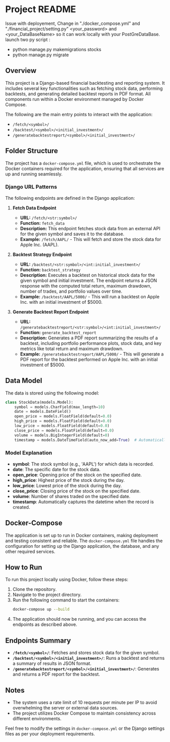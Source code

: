 # Project README

Issue with deployement, Change in "./docker_compose.yml" and "./financial_project/setting.py" <your_password> and <your_DataBaseName> so it can work locally with your PostGreDataBase.
launch two py script : 
- python manage.py makemigrations stocks
- python manage.py migrate 

## Overview
This project is a Django-based financial backtesting and reporting system. It includes several key functionalities such as fetching stock data, performing backtests, and generating detailed backtest reports in PDF format. All components run within a Docker environment managed by Docker Compose.

The following are the main entry points to interact with the application:
- `/fetch/<symbol>/`
- `/backtest/<symbol>/<initial_investment>/`
- `/generatebacktestreport/<symbol>/<initial_investment>/`

## Folder Structure
The project has a `docker-compose.yml` file, which is used to orchestrate the Docker containers required for the application, ensuring that all services are up and running seamlessly.

### Django URL Patterns
The following endpoints are defined in the Django application:

1. **Fetch Data Endpoint**
   - **URL:** `/fetch/<str:symbol>/`
   - **Function:** `fetch_data`
   - **Description:** This endpoint fetches stock data from an external API for the given symbol and saves it to the database.
   - **Example:** `/fetch/AAPL/` - This will fetch and store the stock data for Apple Inc. (AAPL).

2. **Backtest Strategy Endpoint**
   - **URL:** `/backtest/<str:symbol>/<int:initial_investment>/`
   - **Function:** `backtest_strategy`
   - **Description:** Executes a backtest on historical stock data for the given symbol and initial investment. The endpoint returns a JSON response with the computed total return, maximum drawdown, number of trades, and portfolio values over time.
   - **Example:** `/backtest/AAPL/5000/` - This will run a backtest on Apple Inc. with an initial investment of $5000.

3. **Generate Backtest Report Endpoint**
   - **URL:** `/generatebacktestreport/<str:symbol>/<int:initial_investment>/`
   - **Function:** `generate_backtest_report`
   - **Description:** Generates a PDF report summarizing the results of a backtest, including portfolio performance plots, stock data, and key metrics like total return and maximum drawdown.
   - **Example:** `/generatebacktestreport/AAPL/5000/` - This will generate a PDF report for the backtest performed on Apple Inc. with an initial investment of $5000.

## Data Model
The data is stored using the following model:

```python
class StockData(models.Model):
    symbol = models.CharField(max_length=10)
    date = models.DateField()
    open_price = models.FloatField(default=0.0)
    high_price = models.FloatField(default=0.0)
    low_price = models.FloatField(default=0.0)
    close_price = models.FloatField(default=0.0)
    volume = models.BigIntegerField(default=0)
    timestamp = models.DateTimeField(auto_now_add=True)  # Automatically set the timestamp on creation
```

### Model Explanation
- **symbol**: The stock symbol (e.g., 'AAPL') for which data is recorded.
- **date**: The specific date for the stock data.
- **open_price**: Opening price of the stock on the specified date.
- **high_price**: Highest price of the stock during the day.
- **low_price**: Lowest price of the stock during the day.
- **close_price**: Closing price of the stock on the specified date.
- **volume**: Number of shares traded on the specified date.
- **timestamp**: Automatically captures the datetime when the record is created.

## Docker-Compose
The application is set up to run in Docker containers, making deployment and testing consistent and reliable. The `docker-compose.yml` file handles the configuration for setting up the Django application, the database, and any other required services.

## How to Run
To run this project locally using Docker, follow these steps:
1. Clone the repository.
2. Navigate to the project directory.
3. Run the following command to start the containers:
   ```bash
   docker-compose up --build
   ```
4. The application should now be running, and you can access the endpoints as described above.

## Endpoints Summary
- **`/fetch/<symbol>/`**: Fetches and stores stock data for the given symbol.
- **`/backtest/<symbol>/<initial_investment>/`**: Runs a backtest and returns a summary of results in JSON format.
- **`/generatebacktestreport/<symbol>/<initial_investment>/`**: Generates and returns a PDF report for the backtest.

## Notes
- The system uses a rate limit of 10 requests per minute per IP to avoid overwhelming the server or external data sources.
- The project utilizes Docker Compose to maintain consistency across different environments.

Feel free to modify the settings in `docker-compose.yml` or the Django settings files as per your deployment requirements.
